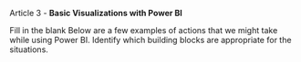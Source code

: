 Article 3 - **Basic Visualizations with Power BI**

Fill in the blank
Below are a few examples of actions that we might take while using Power BI. Identify which building blocks are appropriate for the situations.
